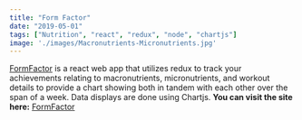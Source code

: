```yaml
---
title: "Form Factor"
date: "2019-05-01"
tags: ["Nutrition", "react", "redux", "node", "chartjs"]
image: './images/Macronutrients-Micronutrients.jpg'
---
```


[FormFactor] is a react web app that utilizes redux to track your achievements relating to macronutrients, micronutrients, and workout details to provide a chart showing both in tandem with each other over the span of a week. Data displays are done using Chartjs. **You can visit the site here:** [FormFactor]

<!--- reference links --->
[FormFactor]: <http://206.189.215.219:4000/#/>